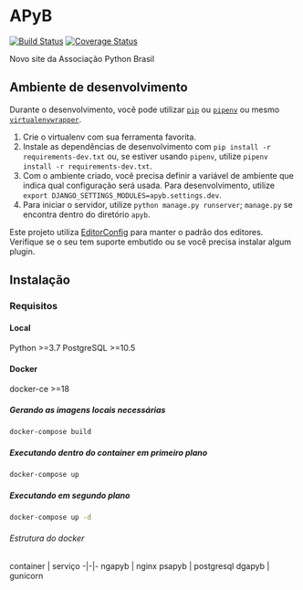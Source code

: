 # APyB

[![Build Status](https://travis-ci.org/pythonbrasil/apyb.svg?branch=master)](https://travis-ci.org/pythonbrasil/apyb)
[![Coverage Status](https://coveralls.io/repos/github/pythonbrasil/apyb/badge.svg?branch=master)](https://coveralls.io/github/pythonbrasil/apyb?branch=master)

Novo site da Associação Python Brasil

## Ambiente de desenvolvimento

Durante o desenvolvimento, você pode utilizar
[`pip`](https://pip.pypa.io/en/stable/installing/) ou
[`pipenv`](https://pipenv.readthedocs.io/en/latest/) ou mesmo
[`virtualenvwrapper`](https://virtualenvwrapper.readthedocs.io/en/latest/install.html).

1. Crie o virtualenv com sua ferramenta favorita.
2. Instale as dependências de desenvolvimento com
   `pip install -r requirements-dev.txt` ou, se estiver
   usando `pipenv`, utilize
   `pipenv install -r requirements-dev.txt`.
3. Com o ambiente criado, você precisa definir a variável de ambiente que
   indica qual configuração será usada. Para desenvolvimento, utilize
   `export DJANGO_SETTINGS_MODULES=apyb.settings.dev`.
4. Para iniciar o servidor, utilize `python manage.py runserver`; `manage.py`
   se encontra dentro do diretório `apyb`.

Este projeto utiliza [EditorConfig](https://editorconfig.org/) para manter o
padrão dos editores. Verifique se o seu tem suporte embutido ou se você precisa
instalar algum plugin.

## Instalação

### Requisitos

#### Local

Python >=3.7
PostgreSQL >=10.5

#### Docker

docker-ce >=18

##### Gerando as imagens locais necessárias

```sh
docker-compose build
```

##### Executando dentro do container em primeiro plano

```sh
docker-compose up
```

##### Executando em segundo plano

```sh
docker-compose up -d
```

###### Estrutura do docker

container | serviço
-|-|-
ngapyb | nginx
psapyb | postgresql
dgapyb | gunicorn
